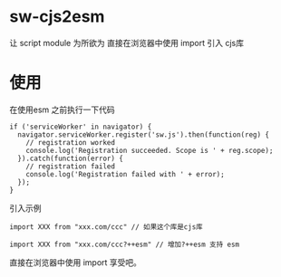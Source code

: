 # sw-cjs2esm
让 script module 为所欲为  直接在浏览器中使用 import 引入 cjs库


# 使用

在使用esm 之前执行一下代码
```
if ('serviceWorker' in navigator) {
  navigator.serviceWorker.register('sw.js').then(function(reg) {
    // registration worked
    console.log('Registration succeeded. Scope is ' + reg.scope);
  }).catch(function(error) {
    // registration failed
    console.log('Registration failed with ' + error);
  });
}
```

引入示例
```
import XXX from "xxx.com/ccc" // 如果这个库是cjs库

import XXX from "xxx.com/ccc?++esm" // 增加?++esm 支持 esm

```


直接在浏览器中使用 import 享受吧。
